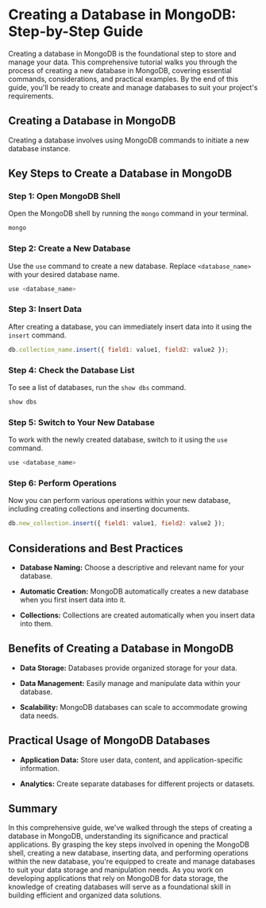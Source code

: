 # Creating a Database in MongoDB: Step-by-Step Guide

Creating a database in MongoDB is the foundational step to store and manage your data. This comprehensive tutorial walks you through the process of creating a new database in MongoDB, covering essential commands, considerations, and practical examples. By the end of this guide, you'll be ready to create and manage databases to suit your project's requirements.

## Creating a Database in MongoDB

Creating a database involves using MongoDB commands to initiate a new database instance.

## Key Steps to Create a Database in MongoDB

### Step 1: Open MongoDB Shell

Open the MongoDB shell by running the `mongo` command in your terminal.

```bash
mongo
```

### Step 2: Create a New Database

Use the `use` command to create a new database. Replace `<database_name>` with your desired database name.

```javascript
use <database_name>
```

### Step 3: Insert Data

After creating a database, you can immediately insert data into it using the `insert` command.

```javascript
db.collection_name.insert({ field1: value1, field2: value2 });
```

### Step 4: Check the Database List

To see a list of databases, run the `show dbs` command.

```javascript
show dbs
```

### Step 5: Switch to Your New Database

To work with the newly created database, switch to it using the `use` command.

```javascript
use <database_name>
```

### Step 6: Perform Operations

Now you can perform various operations within your new database, including creating collections and inserting documents.

```javascript
db.new_collection.insert({ field1: value1, field2: value2 });
```

## Considerations and Best Practices

- **Database Naming:** Choose a descriptive and relevant name for your database.

- **Automatic Creation:** MongoDB automatically creates a new database when you first insert data into it.

- **Collections:** Collections are created automatically when you insert data into them.

## Benefits of Creating a Database in MongoDB

- **Data Storage:** Databases provide organized storage for your data.

- **Data Management:** Easily manage and manipulate data within your database.

- **Scalability:** MongoDB databases can scale to accommodate growing data needs.

## Practical Usage of MongoDB Databases

- **Application Data:** Store user data, content, and application-specific information.

- **Analytics:** Create separate databases for different projects or datasets.

## Summary

In this comprehensive guide, we've walked through the steps of creating a database in MongoDB, understanding its significance and practical applications. By grasping the key steps involved in opening the MongoDB shell, creating a new database, inserting data, and performing operations within the new database, you're equipped to create and manage databases to suit your data storage and manipulation needs. As you work on developing applications that rely on MongoDB for data storage, the knowledge of creating databases will serve as a foundational skill in building efficient and organized data solutions.